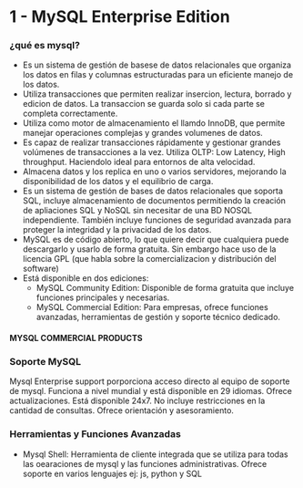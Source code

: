# 1 - MySQL Enterprise Edition
### ¿qué es mysql?
* Es un sistema de gestión de basese de datos relacionales que organiza los datos en filas y columnas estructuradas para un eficiente manejo de los datos.
* Utiliza transacciones que permiten realizar insercion, lectura, borrado y edicion de datos. La transaccion se guarda solo si cada parte se completa correctamente.
* Utiliza como motor de almacenamiento el llamdo InnoDB, que permite manejar operaciones complejas y grandes volumenes de datos.
* Es capaz de realizar transacciones rápidamente y gestionar grandes volúmenes de transacciones a la vez. Utiliza OLTP: Low Latency, High throughput. Haciendolo ideal para entornos de alta velocidad.
* Almacena datos y los replica en uno o varios servidores, mejorando la disponibilidad de los datos y el equilibrio de carga.
* Es un sistema de gestión de bases de datos relacionales que soporta SQL, incluye almacenamiento de documentos permitiendo la creación de apliaciones SQL y NoSQL sin necesitar de una BD NOSQL independiente. También incluye funciones de seguridad avanzada para proteger la integridad y la privacidad de los datos.
* MySQL es de código abierto, lo que quiere decir que cualquiera puede descargarlo y usarlo de forma gratuita. Sin embargo hace uso de la licencia GPL (que habla sobre la comercializacion y distribución del software)
* Está disponible en dos ediciones:
    * MySQL Community Edition: Disponible de forma gratuita que incluye funciones principales y necesarias.
    * MySQL Commercial Edition: Para empresas, ofrece funciones avanzadas, herramientas de gestión y soporte técnico dedicado.
#### MYSQL COMMERCIAL PRODUCTS

### Soporte MySQL
Mysql Enterprise support porporciona acceso directo al equipo de soporte de mysql. Funciona a nivel mundial y está disponible en 29 idiomas. Ofrece actualizaciones. Está disponible 24x7. No incluye restricciones en la cantidad de consultas. Ofrece orientación y asesoramiento.

### Herramientas y Funciones Avanzadas
* Mysql Shell:
    Herramienta de cliente integrada que se utiliza para todas las oearaciones de mysql y las funciones administrativas.
    Ofrece soporte en varios lenguajes ej: js, python y SQL

